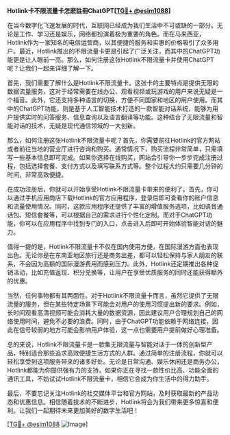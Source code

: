 **Hotlink卡不限流量卡怎麽註冊ChatGPT[[TG💪+ @esim1088](https://t.me/s/esim1088)]**

在当今数字化飞速发展的时代，互联网已经成为我们生活中不可或缺的一部分。无论是工作、学习还是娱乐，网络都扮演着极为重要的角色。而在马来西亚，Hotlink作为一家知名的电信运营商，以其便捷的服务和实惠的价格吸引了众多用户。最近，Hotlink推出的不限流量卡更是引起了广泛关注，而其中的ChatGPT功能更是让人眼前一亮。那么，如何注册这张Hotlink不限流量卡并使用ChatGPT呢？让我们一起来详细了解一下。

首先，我们需要了解什么是Hotlink不限流量卡。这张卡的主要特点是提供无限的数据流量服务，这对于经常需要在线办公、观看视频或玩游戏的用户来说无疑是一个福音。此外，它还支持多种语言的切换，方便不同国家和地区的用户使用。而其中的ChatGPT功能，则是基于人工智能技术打造的一款智能对话系统，能够为用户提供实时的问答服务、信息查询以及语言翻译等功能。这种结合了无限流量和智能对话的技术，无疑是现代通信领域的一大创新。

那么，如何注册这张Hotlink不限流量卡呢？首先，你需要前往Hotlink的官方网站或者前往当地的营业厅进行咨询和购买。通常情况下，购买流程非常简单，只需填写一些基本信息即可完成。如果你选择在线购买，网站会引导你一步步完成注册过程，包括选择套餐、支付方式以及填写联系方式等。整个过程大约只需要几分钟的时间，非常高效便捷。

在成功注册后，你就可以开始享受Hotlink不限流量卡带来的便利了。首先，你可以通过手机应用商店下载Hotlink的官方应用程序，登录后即可查看你的账户信息和流量使用情况。同时，这款应用程序还提供了丰富的增值服务选项，比如语音通话包、短信套餐等，可以根据自己的需求进行个性化定制。而对于ChatGPT功能，你可以在应用程序中找到专门的入口，点击进入后即可开始体验智能对话的魅力。

值得一提的是，Hotlink不限流量卡不仅在国内使用方便，在国际漫游方面也表现出色。无论你是在东南亚地区旅行还是商务出差，都可以轻松保持与家人朋友的联系，不会因为高额的国际漫游费用而感到压力。此外，Hotlink还定期推出各种促销活动，比如充值返现、积分兑换等，让用户在享受优质服务的同时还能获得额外的优惠。

当然，任何事物都有其两面性。对于Hotlink不限流量卡而言，虽然它提供了无限流量的服务，但在某些特定场景下可能会对用户的使用习惯提出新的要求。例如，长时间观看高清视频可能会消耗大量的数据资源，因此建议用户合理规划自己的网络使用时间，避免不必要的浪费。同时，由于ChatGPT功能依赖于网络连接，因此在信号较弱的地方可能会影响用户体验，这一点也需要用户提前做好心理准备。

总的来说，Hotlink不限流量卡是一款集无限流量与智能对话于一体的创新型产品，特别适合那些追求高效便捷生活方式的人群。通过简单的注册流程，你就可以轻松享受到这项服务带来的诸多好处。无论是日常沟通、娱乐休闲还是商务办公，Hotlink都能为你提供强有力的支持。如果你正在寻找一款性价比高、功能全面的通讯工具，不妨试试Hotlink不限流量卡，相信它会成为你生活中的得力助手。

最后，不要忘记关注Hotlink的社交媒体平台和官方网站，及时获取最新的产品动态和优惠信息。相信随着技术的不断进步，Hotlink将会为我们带来更多惊喜和便利。让我们一起期待未来更加美好的数字生活吧！

[[TG💪+ @esim1088](https://t.me/s/esim1088) ![Image](https://i.postimg.cc/4NQfJmqS/Snipaste-2025-05-13-00-14-12.png)]